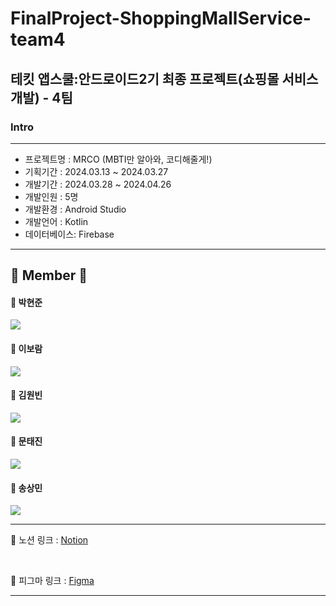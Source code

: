 # FinalProject-ShoppingMallService-team4
## 테킷 앱스쿨:안드로이드2기 최종 프로젝트(쇼핑몰 서비스 개발) - 4팀

### Intro
<hr>

   -  프로젝트명  : MRCO (MBTI만 알아와, 코디해줄게!)
   -  기획기간    : 2024.03.13 ~ 2024.03.27
   -  개발기간    : 2024.03.28 ~ 2024.04.26
   -  개발인원    : 5명
   -  개발환경    : Android Studio
   -  개발언어    : Kotlin
   -  데이터베이스: Firebase

<hr>

## 👥 Member 👥
<h4>🧑 박현준</h4>
<a href="https://github.com/pakkyunn">
    <img src="http://img.shields.io/badge/pakkyunn-gray?logo=github"/>
</a>
<h4>👧 이보람</h4>
<a href="https://github.com/dev-worthwhile">
    <img src="http://img.shields.io/badge/dev--worthwhile-gray?logo=github"/>
</a>
<h4>🧑 김원빈</h4>
<a href="https://github.com/diffngood">
    <img src="http://img.shields.io/badge/diffngood-gray?logo=github"/>
</a>
<h4>🧑 문태진</h4>
<a href="https://github.com/TedMoon99">
    <img src="http://img.shields.io/badge/TedMoon99-gray?logo=github"/>
</a>
<h4>🧑 송상민</h4>
<a href="https://github.com/wtoshm">
    <img src="http://img.shields.io/badge/wtoshm-gray?logo=github"/>
</a>

<hr>

📓 노션 링크 : <a href="https://www.notion.so/likelion/4-MRCO-80163a8706e848bdbeef5efccf54fd42">Notion</a>

</br>

📓 피그마 링크 : <a href="https://www.figma.com/file/193zUmGJRnDWxupngbFmW9/4-Team-(MRCO)?type=design&node-id=54795%3A1646&mode=design&t=i2DvXl4SiNKQK6qb-1">Figma</a>
</br>

<hr>



